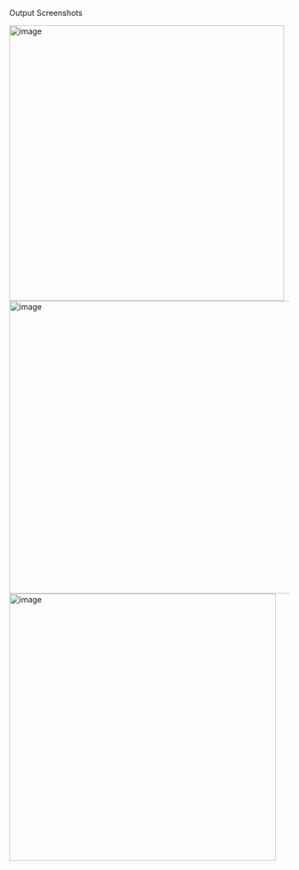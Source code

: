 Output Screenshots

<img width="494" alt="image" src="https://github.com/user-attachments/assets/bbed76a5-653c-4e4a-8f6f-eaa8a4a69ee2" />

<img width="525" alt="image" src="https://github.com/user-attachments/assets/37427622-0d98-4e50-9734-62672f2015a7" />

<img width="479" alt="image" src="https://github.com/user-attachments/assets/00a681c1-9ab7-4098-99bc-554db1559715" />


